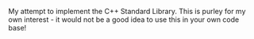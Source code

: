 My attempt to implement the C++ Standard Library.
This is purley for my own interest - it would not be a good idea to use this in your own code base!
